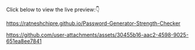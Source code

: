 Click below to view the live preview:👇

https://ratneshchipre.github.io/Password-Generator-Strength-Checker

https://github.com/user-attachments/assets/30455b16-aac2-4598-9025-651ea8ee7841
